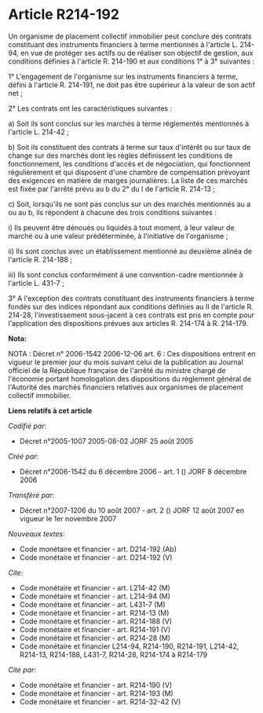 # Article R214-192

Un organisme de placement collectif immobilier peut conclure des contrats constituant des instruments financiers à terme
mentionnés à l'article L. 214-94, en vue de protéger ses actifs ou de réaliser son objectif de gestion, aux conditions
définies à l'article R. 214-190 et aux conditions 1° à 3° suivantes :

1° L'engagement de l'organisme sur les instruments financiers à terme, défini à l'article R. 214-191, ne doit pas être
supérieur à la valeur de son actif net ;

2° Les contrats ont les caractéristiques suivantes :

a) Soit ils sont conclus sur les marchés à terme réglementés mentionnés à l'article L. 214-42 ;

b) Soit ils constituent des contrats à terme sur taux d'intérêt ou sur taux de change sur des marchés dont les règles
définissent les conditions de fonctionnement, les conditions d'accès et de négociation, qui fonctionnent régulièrement et qui
disposent d'une chambre de compensation prévoyant des exigences en matière de marges journalières. La liste de ces marchés
est fixée par l'arrêté prévu au b du 2° du I de l'article R. 214-13 ;

c) Soit, lorsqu'ils ne sont pas conclus sur un des marchés mentionnés au a ou au b, ils répondent à chacune des trois
conditions suivantes :

i) Ils peuvent être dénoués ou liquidés à tout moment, à leur valeur de marché ou à une valeur prédéterminée, à l'initiative
de l'organisme ;

ii) Ils sont conclus avec un établissement mentionné au deuxième alinéa de l'article R. 214-188 ;

iii) Ils sont conclus conformément à une convention-cadre mentionnée à l'article L. 431-7 ;

3° A l'exception des contrats constituant des instruments financiers à terme fondés sur des indices répondant aux conditions
définies au II de l'article R. 214-28, l'investissement sous-jacent à ces contrats est pris en compte pour l'application des
dispositions prévues aux articles R. 214-174 à R. 214-179.

**Nota:**

NOTA : Décret n° 2006-1542 2006-12-06 art. 6 : Ces dispositions entrent en vigueur le premier jour du mois suivant celui de
la publication au Journal officiel de la République française de l'arrêté du ministre chargé de l'économie portant
homologation des dispositions du règlement général de l'Autorité des marchés financiers relatives aux organismes de placement
collectif immobilier.

**Liens relatifs à cet article**

_Codifié par_:

  - Décret n°2005-1007 2005-08-02 JORF 25 août 2005

_Créé par_:

  - Décret n°2006-1542 du 6 décembre 2006 - art. 1 () JORF 8 décembre 2006

_Transféré par_:

  - Décret n°2007-1206 du 10 août 2007 - art. 2 () JORF 12 août 2007 en vigueur le 1er novembre 2007

_Nouveaux textes_:

  - Code monétaire et financier - art. D214-192 (Ab)
  - Code monétaire et financier - art. D214-192 (V)

_Cite_:

  - Code monétaire et financier - art. L214-42 (M)
  - Code monétaire et financier - art. L214-94 (M)
  - Code monétaire et financier - art. L431-7 (M)
  - Code monétaire et financier - art. R214-13 (M)
  - Code monétaire et financier - art. R214-188 (V)
  - Code monétaire et financier - art. R214-191 (V)
  - Code monétaire et financier - art. R214-28 (M)
  - Code monétaire et financier L214-94, R214-190, R214-191, L214-42, R214-13, R214-188, L431-7, R214-28, R214-174 à R214-179

_Cité par_:

  - Code monétaire et financier - art. R214-190 (V)
  - Code monétaire et financier - art. R214-193 (M)
  - Code monétaire et financier - art. R214-32-42 (V)
